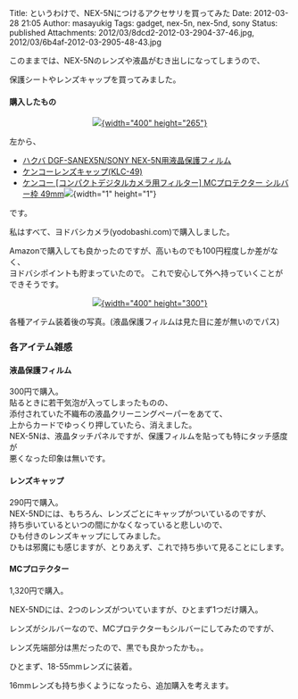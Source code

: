 Title: というわけで、NEX-5Nにつけるアクセサリを買ってみた
Date: 2012-03-28 21:05
Author: masayukig
Tags: gadget, nex-5n, nex-5nd, sony
Status: published
Attachments: 2012/03/8dcd2-2012-03-2904-37-46.jpg, 2012/03/6b4af-2012-03-2905-48-43.jpg

このままでは、NEX-5Nのレンズや液晶がむき出しになってしまうので、

<div>

保護シートやレンズキャップを買ってみました。

</div>

<div>

#### 購入したもの

</div>

<div class="separator" style="clear:both;text-align:center;">

[![](https://masayukig.files.wordpress.com/2012/03/8dcd2-2012-03-2904-37-46.jpg?w=300){width="400"
height="265"}](https://masayukig.files.wordpress.com/2012/03/8dcd2-2012-03-2904-37-46.jpg)

</div>

<div>

<div>

左から、

</div>

</div>

<div>

-   [ハクバ DGF-SANEX5N/SONY
    NEX-5N用液晶保護フィルム](http://www.yodobashi.com/%E3%83%8F%E3%82%AF%E3%83%90-DGF-SANEX5N-SONY-SONY-NEX-5N%E7%94%A8%E6%B6%B2%E6%99%B6%E4%BF%9D%E8%AD%B7%E3%83%95%E3%82%A3%E3%83%AB%E3%83%A0/pd/100000001001414236/)
-   [ケンコーレンズキャップ(KLC-49)](http://www.yodobashi.com/%E3%82%B1%E3%83%B3%E3%82%B3%E3%83%BC-%E3%83%AC%E3%83%B3%E3%82%BA%E3%82%AD%E3%83%A4%E3%83%84%E3%83%97-KLC-49/pd/100000001001457532/)
-   [ケンコー \[コンパクトデジタルカメラ用フィルター\] MCプロテクター
    シルバー枠
    49mm](http://www.amazon.co.jp/gp/product/B00161959Y/ref=as_li_ss_tl?ie=UTF8&tag=hughundercons-22&linkCode=as2&camp=247&creative=7399&creativeASIN=B00161959Y)![](http://www.assoc-amazon.jp/e/ir?t=hughundercons-22&l=as2&o=9&a=B00161959Y){width="1"
    height="1"}

<div>

です。

</div>

<div>

私はすべて、ヨドバシカメラ(yodobashi.com)で購入しました。

</div>

</div>

<div>

</div>

<div>

Amazonで購入しても良かったのですが、高いものでも100円程度しか差がなく、  
ヨドバシポイントも貯まっていたので。
これで安心して外へ持っていくことができそうです。

<div class="separator" style="clear:both;text-align:center;">

[![](https://masayukig.files.wordpress.com/2012/03/6b4af-2012-03-2905-48-43.jpg?w=300){width="400"
height="300"}](https://masayukig.files.wordpress.com/2012/03/6b4af-2012-03-2905-48-43.jpg)

</div>

各種アイテム装着後の写真。(液晶保護フィルムは見た目に差が無いのでパス)

### 各アイテム雑感

#### 液晶保護フィルム

300円で購入。  
貼るときに若干気泡が入ってしまったものの、  
添付されていた不織布の液晶クリーニングペーパーをあてて、  
上からカードでゆっくり押していたら、消えました。  
NEX-5Nは、液晶タッチパネルですが、保護フィルムを貼っても特にタッチ感度が  
悪くなった印象は無いです。  

#### レンズキャップ

290円で購入。  
NEX-5NDには、もちろん、レンズごとにキャップがついているのですが、  
持ち歩いているといつの間にかなくなっていると悲しいので、  
ひも付きのレンズキャップにしてみました。  
ひもは邪魔にも感じますが、とりあえず、これで持ち歩いて見ることにします。

#### MCプロテクター

</div>

<div>

1,320円で購入。

</div>

<div>

NEX-5NDには、2つのレンズがついていますが、ひとまず1つだけ購入。

</div>

<div>

レンズがシルバーなので、MCプロテクターもシルバーにしてみたのですが、

</div>

<div>

レンズ先端部分は黒だったので、黒でも良かったかも。。

</div>

<div>

</div>

<div>

ひとまず、18-55mmレンズに装着。

</div>

<div>

16mmレンズも持ち歩くようになったら、追加購入を考えます。

</div>

<div>

</div>

<div>

</div>
